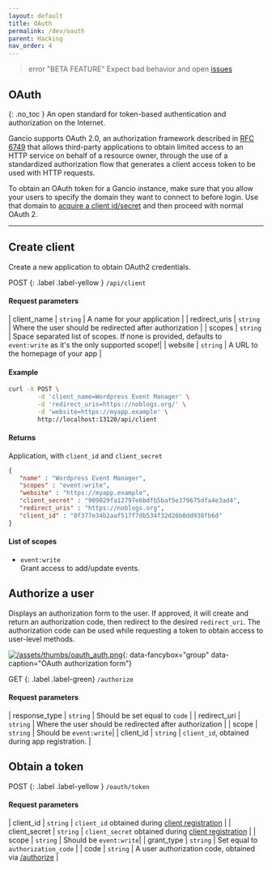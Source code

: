 ```yaml
---
layout: default
title: OAuth
permalink: /dev/oauth
parent: Hacking
nav_order: 4
---
```


> error "BETA FEATURE"
> Expect bad behavior and open [issues](https://framagit.org/les/gancio/issues)

## OAuth
{: .no_toc }
An open standard for token-based authentication and authorization on the Internet.

Gancio supports OAuth 2.0, an authorization framework described in [RFC 6749](https://tools.ietf.org/html/rfc6749) that allows third-party applications to obtain limited access to an HTTP service on behalf of a resource owner, through the use of a standardized authorization flow that generates a client access token to be used with HTTP requests.

To obtain an OAuth token for a Gancio instance, make sure that you allow your users to specify the domain they want to connect to before login. Use that domain to [acquire a client id/secret](#create-client) and then proceed with normal OAuth 2.

---

## Create client
Create a new application to obtain OAuth2 credentials.

POST
{: .label .label-yellow }
`/api/client`


#### Request parameters

| client_name | `string` | A name for your application |
| redirect_uris | `string` | Where the user should be redirected after authorization |
| scopes | `string` | Space separated list of scopes. If none is provided, defaults to `event:write` as it's the only supported scope!|
| website | `string` | A URL to the homepage of your app |

#### Example
```bash
curl -X POST \
        -d 'client_name=Wordpress Event Manager' \
        -d 'redirect_uris=https://noblogs.org/' \
        -d 'website=https://myapp.example' \
        http://localhost:13120/api/client
```

#### Returns
Application, with `client_id` and `client_secret`

```json
{
   "name" : "Wordpress Event Manager",
   "scopes" : "event:write",
   "website" : "https://myapp.example",
   "client_secret" : "909029fa12797e6bdfb5baf5e379675dfa4e3ad4",
   "redirect_uris" : "https://noblogs.org",
   "client_id" : "0f377e34b2aaf517f7db534f32d26b0dd938fb6d"
}
```

#### List of scopes
- `event:write`  
Grant access to add/update events.

## Authorize a user
Displays an authorization form to the user. If approved, it will create and return an authorization code, then redirect to the desired `redirect_uri`. 
The authorization code can be used while requesting a token to obtain access to user-level methods.

[![/assets/thumbs/oauth_auth.png](/assets/thumbs/oauth_auth.png)](/assets/oauth_auth.png){: data-fancybox="group" data-caption="OAuth authorization form"}


GET
{: .label .label-green}
`/authorize`

#### Request parameters

| response_type | `string` | Should be set equal to `code` |
| redirect_uri | `string` | Where the user should be redirected after authorization |
| scope | `string` | Should be `event:write`|
| client_id | `string` | `client_id`, obtained during app registration. |


## Obtain a token

POST
{: .label .label-yellow }
`/oauth/token`


#### Request parameters

| client_id | `string` | `client_id` obtained during [client registration](#create-client) |
| client_secret | `string` | `client_secret` obtained during [client registration](#create-client) |
| scope | `string` | Should be `event:write`|
| grant_type | `string` | Set equal to `authorization_code` |
| code | `string` | A user authorization code, obtained via [/authorize](#authorize-a-user) |


